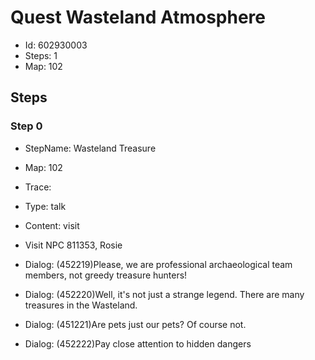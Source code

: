 # Quest Wasteland Atmosphere

- Id: 602930003
- Steps: 1
- Map: 102

## Steps

### Step 0
- StepName:  Wasteland Treasure
- Map:  102
- Trace:  
- Type:  talk
- Content:  visit
- Visit NPC 811353, Rosie

- Dialog: (452219)Please, we are professional archaeological team members, not greedy treasure hunters!
- Dialog: (452220)Well, it's not just a strange legend. There are many treasures in the Wasteland.
- Dialog: (451221)Are pets just our pets? Of course not.
- Dialog: (452222)Pay close attention to hidden dangers


